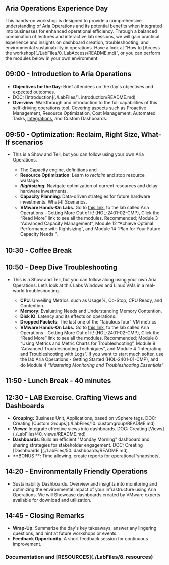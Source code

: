 ## Aria Operations Experience Day

This hands-on workshop is designed to provide a comprehensive understanding of Aria Operations and its potential benefits when integrated into businesses for enhanced operational efficiency.  Through a balanced combination of lectures and interactive lab sessions, we will gain practical experience and insights on dashboard creation, troubleshooting, and environmental sustainability in operations. Have a look at “How to [Access the workshop](./LabFiles/0. LabAccess/README.md)”, or you can perform the modules below in your own environment. 

## 09:00 - Introduction to Aria Operations

- **Objectives for the Day**: Brief attendees on the day's objectives and expected outcomes. 
- DOC: [Introduction](./LabFiles/1. introduction/README.md)
- **Overview**: Walkthrough and introduction to the full capabilities of this self-driving operations tool. Covering aspects such as Proactive Management, Resource Optimization, Cost Management, Automated Tasks, [Integrations](./LabFiles/2.integration/README.md), and Custom Dashboards. 


## 09:50 - Optimization: Reclaim, Right Size, What-If scenarios

- This is a Show and Tell, but you can follow using your own Aria Operations. 

  - The Capacity engine, definitions and 
  - **Resource Optimization**: Learn to *reclaim* and stop resource wastage. 
  - ***Rightsizing***: Navigate optimization of current resources and delay hardware investments.
  - **Capacity Planning**: Data-driven strategies for future hardware investments. What-If Scenarios.
  - **VMware Hands-On Labs.** Go to [this link](https://www.learningplatform.vmware.com/HOL/catalogs/catalog/1887), to the lab called  Aria Operations - Getting More Out of it! (HOL-2401-02-CMP), Click the “Read More” link to see all the modules. Recommended; Module 3 “Advanced Capacity Management”, Module 12 “Achieve Optimal Performance with Rightsizing”, and Module 14 “Plan for Your Future Capacity Needs ”. 

## 10:30 - Coffee Break

## 10:50 - Deep Dive Troubleshooting

- This is a Show and Tell, but you can follow along using your own Aria Operations. Let’s look at this Labs Windows and Linux VMs in a real-world troubleshooting. 
  
  - **CPU**: Unveiling Metrics, such as Usage%, Co-Stop, CPU Ready, and Contention.
  - **Memory**: Evaluating Needs and Understanding Memory Contention.
  - **Disk IO**: Latency and its effects on operations. 
  - **Dropped Packets**: The last one of the “fabulous four” VM metrics
  - **VMware Hands-On Labs.** Go to [this link](https://www.learningplatform.vmware.com/HOL/catalogs/catalog/1887), to the lab called  Aria Operations - Getting More Out of it! (HOL-2401-02-CMP), Click the “Read More” link to see all the modules. Recommended; Module 8 “Using Metrics and Metric Charts for Troubleshooting”, Module 9 “Advanced Troubleshooting Techniques”, and Module 4 “Integrating and Troubleshooting with Logs”. If you want to start much softer, use the lab Aria Operations - Getting Started (HOL-2401-01-CMP), and do Module 4 *“Mastering Monitoring and Troubleshooting Essentials”*

## 11:50 - Lunch Break - 40 minutes

## 12:30 - LAB Exercise. Crafting Views and Dashboards

- **Grouping:** Business Unit, Applications, based on vSphere tags. DOC: Creating [Custom Groups](./LabFiles/10. customgroup/README.md)
- **Views**: Integrate effective views into dashboards. DOC: Creating [Views](./LabFiles/40. views/README.md)
- **Dashboards**: Build an efficient "Monday Morning" dashboard and sharing strategies for stakeholder engagement. DOC: Creating [Dashboards ](./LabFiles/50. dashboards/README.md)
- **BONUS **: Time allowing, create reports for operational ‘snapshots’.

## 14:20 - Environmentally Friendly Operations

- Sustainability Dashboards. Overview and insights into monitoring and optimizing the environmental impact of your infrastructure using Aria Operations.  We will Showcase dashboards created by VMware experts available for download and utilization. 


## 14:45 - Closing Remarks

- **Wrap-Up**: Summarize the day's key takeaways, answer any lingering questions, and hint at future workshops or events.
- **Feedback Opportunity**: A short feedback session for continuous improvement.





### Documentation and [RESOURCES](./LabFiles/8. resources)
